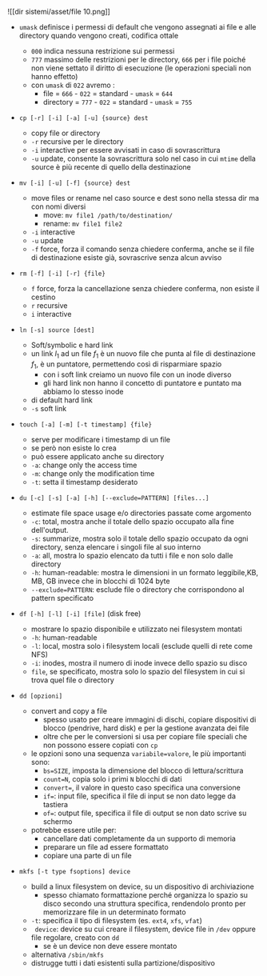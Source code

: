 ![[dir sistemi/asset/file 10.png]]

- `umask` definisce i permessi di default che vengono assegnati ai file e alle directory quando vengono creati, codifica ottale
	- `000` indica nessuna restrizione sui permessi
	- `777` massimo delle restrizioni per le directory, `666` per i file poiché non viene settato il diritto di esecuzione (le operazioni speciali non hanno effetto)
	- con `umask` di `022` avremo :
		- file = `666` - `022` = standard - `umask` = `644`
		- directory = `777` - `022` = standard - `umask` = `755`

- `cp [-r] [-i] [-a] [-u] {source} dest`
	- copy file or directory
	- `-r` recursive per le directory
	- `-i` interactive per essere avvisati in caso di sovrascrittura
	- `-u` update, consente la sovrascrittura solo nel caso in cui `mtime` della source è più recente di quello della destinazione

- `mv [-i] [-u] [-f] {source} dest`
	- move files or rename nel caso source e dest sono nella stessa dir ma con nomi diversi
		- move: `mv file1 /path/to/destination/`
		- rename: `mv file1 file2`
	- `-i` interactive
	- `-u` update
	- `-f` force, forza il comando senza chiedere conferma, anche se il file di destinazione esiste già, sovrascrive senza alcun avviso

- `rm [-f] [-i] [-r] {file}`
	- `f` force, forza la cancellazione senza chiedere conferma, non esiste il cestino
	- `r` recursive
	- `i` interactive

- `ln [-s] source [dest]`
	- Soft/symbolic e hard link
	- un link $l_{1}$ ad un file $f_{1}$ è un nuovo file che punta al file di destinazione $f_{1}$, è un puntatore, permettendo così di risparmiare spazio
		- con i soft link creiamo un nuovo file con un inode diverso
		- gli hard link non hanno il concetto di puntatore e puntato ma abbiamo lo stesso inode
	- di default hard link
	- `-s` soft link

- `touch [-a] [-m] [-t timestamp] {file}`
	- serve per modificare i timestamp di un file
	- se però non esiste lo crea
	- può essere applicato anche su directory
	- `-a`: change only the access time
	- `-m`: change only the modification time
	- `-t`: setta il timestamp desiderato

- `du [-c] [-s] [-a] [-h] [--exclude=PATTERN] [files...]`
	- estimate file space usage e/o directories passate come argomento
	- `-c`: total, mostra anche il totale dello spazio occupato alla fine dell'output.
	- `-s`: summarize, mostra solo il totale dello spazio occupato da ogni directory, senza elencare i singoli file al suo interno
	- `-a`: all, mostra lo spazio elencato da tutti i file e non solo dalle directory
	- `-h`: human-readable: mostra le dimensioni in un formato leggibile,KB, MB, GB invece che in blocchi di $1024$ byte
	- `--exclude=PATTERN`: esclude file o directory che corrispondono al pattern specificato

- `df [-h] [-l] [-i] [file]` (disk free)
	- mostrare lo spazio disponibile e utilizzato nei filesystem montati
	- `-h`: human-readable
	- `-l`: local, mostra solo i filesystem locali (esclude quelli di rete come NFS)
	- `-i`: inodes, mostra il numero di inode invece dello spazio su disco
	- `file`, se specificato, mostra solo lo spazio del filesystem in cui si trova quel file o directory

- `dd [opzioni]`
	- convert and copy a file
		- spesso usato per creare immagini di dischi, copiare dispositivi di blocco (pendrive, hard disk) e per la gestione avanzata dei file
		- oltre che per le conversioni si usa per copiare file speciali che non possono essere copiati con `cp`
	- le opzioni sono una sequenza `variabile=valore`, le più importanti sono:
		- `bs=SIZE`, imposta la dimensione del blocco di lettura/scrittura
		- `count=N`, copia solo i primi `N` blocchi di dati
		- `convert=`, il valore in questo caso specifica una conversione
		- `if=`: input file, specifica il file di input se non dato legge da tastiera
		- `of=`: output file, specifica il file di output se non dato scrive su schermo
	- potrebbe essere utile per:
		- cancellare dati completamente da un supporto di memoria
		- preparare un file ad essere formattato
		- copiare una parte di un file

- `mkfs [-t type fsoptions] device`
	- build a linux filesystem on device, su un dispositivo di archiviazione
		- spesso chiamato formattazione perché organizza lo spazio su disco secondo una struttura specifica, rendendolo pronto per memorizzare file in un determinato formato
	- `-t`: specifica il tipo di filesystem (es. `ext4`, `xfs`, `vfat`)
	- ` device`: device su cui creare il filesystem, device file in `/dev` oppure file regolare, creato con `dd`
		- se è un device non deve essere montato
	- alternativa `/sbin/mkfs`
	- distrugge tutti i dati esistenti sulla partizione/dispositivo